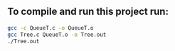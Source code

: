 ## To compile and run this project run:

```bash
gcc -c QueueT.c -o QueueT.o 
gcc Tree.c QueueT.o -o Tree.out
./Tree.out
```


